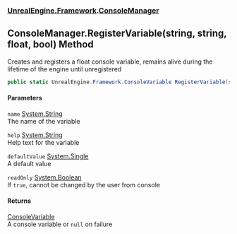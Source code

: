 ### [UnrealEngine.Framework](UnrealEngine_Framework.md 'UnrealEngine.Framework').[ConsoleManager](ConsoleManager.md 'UnrealEngine.Framework.ConsoleManager')
## ConsoleManager.RegisterVariable(string, string, float, bool) Method
Creates and registers a float console variable, remains alive during the lifetime of the engine until unregistered  
```csharp
public static UnrealEngine.Framework.ConsoleVariable RegisterVariable(string name, string help, float defaultValue=0f, bool readOnly=false);
```
#### Parameters
<a name='UnrealEngine_Framework_ConsoleManager_RegisterVariable(string_string_float_bool)_name'></a>
`name` [System.String](https://docs.microsoft.com/en-us/dotnet/api/System.String 'System.String')  
The name of the variable
  
<a name='UnrealEngine_Framework_ConsoleManager_RegisterVariable(string_string_float_bool)_help'></a>
`help` [System.String](https://docs.microsoft.com/en-us/dotnet/api/System.String 'System.String')  
Help text for the variable
  
<a name='UnrealEngine_Framework_ConsoleManager_RegisterVariable(string_string_float_bool)_defaultValue'></a>
`defaultValue` [System.Single](https://docs.microsoft.com/en-us/dotnet/api/System.Single 'System.Single')  
A default value
  
<a name='UnrealEngine_Framework_ConsoleManager_RegisterVariable(string_string_float_bool)_readOnly'></a>
`readOnly` [System.Boolean](https://docs.microsoft.com/en-us/dotnet/api/System.Boolean 'System.Boolean')  
If `true`, cannot be changed by the user from console
  
#### Returns
[ConsoleVariable](ConsoleVariable.md 'UnrealEngine.Framework.ConsoleVariable')  
A console variable or `null` on failure

